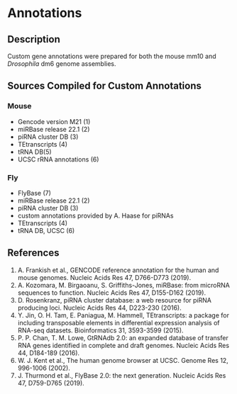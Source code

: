 # Annotations

## Description
Custom gene annotations were prepared for both the mouse mm10 and *Drosophila* dm6 genome assemblies.

## Sources Compiled for Custom Annotations

### Mouse
- Gencode version M21 (1)
- miRBase release 22.1 (2)
- piRNA cluster DB (3)
- TEtranscripts (4)
- tRNA DB(5)
- UCSC rRNA annotations (6)

### Fly
- FlyBase (7)
- miRBase release 22.1 (2)
- piRNA cluster DB (3)
- custom annotations provided by A. Haase for piRNAs
- TEtranscripts (4)
- tRNA DB, UCSC (6)

## References
1.	A. Frankish et al., GENCODE reference annotation for the human and mouse genomes. Nucleic Acids Res 47, D766-D773 (2019).
2.	A. Kozomara, M. Birgaoanu, S. Griffiths-Jones, miRBase: from microRNA sequences to function. Nucleic Acids Res 47, D155-D162 (2019).
3.	D. Rosenkranz, piRNA cluster database: a web resource for piRNA producing loci. Nucleic Acids Res 44, D223-230 (2016).
4.	Y. Jin, O. H. Tam, E. Paniagua, M. Hammell, TEtranscripts: a package for including transposable elements in differential expression analysis of RNA-seq datasets. Bioinformatics 31, 3593-3599 (2015).
5.	P. P. Chan, T. M. Lowe, GtRNAdb 2.0: an expanded database of transfer RNA genes identified in complete and draft genomes. Nucleic Acids Res 44, D184-189 (2016).
6.	W. J. Kent et al., The human genome browser at UCSC. Genome Res 12, 996-1006 (2002).
7.	J. Thurmond et al., FlyBase 2.0: the next generation. Nucleic Acids Res 47, D759-D765 (2019).